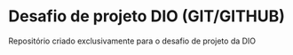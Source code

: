 # Desafio de projeto DIO (GIT/GITHUB)
Repositório criado exclusivamente para o desafio de projeto da DIO
